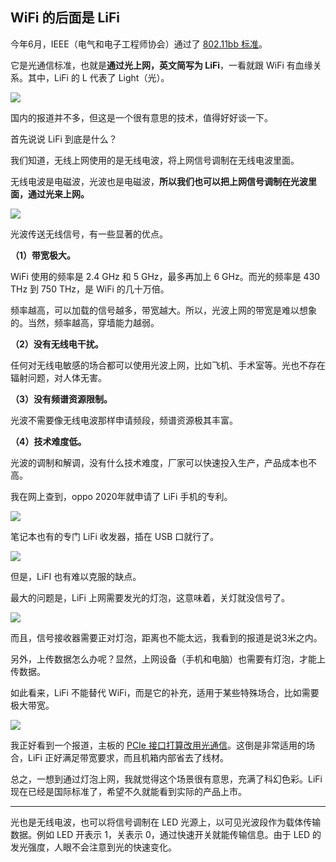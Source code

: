 ## WiFi 的后面是 LiFi

今年6月，IEEE（电气和电子工程师协会）通过了 [802.11bb 标准](https://www.ednchina.com/news/a11769.html)。

它是光通信标准，也就是**通过光上网，英文简写为 LiFi**，一看就跟 WiFi 有血缘关系。其中，LiFi 的 L 代表了 Light（光）。

![](https://cdn.beekka.com/blogimg/asset/202307/bg2023073105.webp)

国内的报道并不多，但这是一个很有意思的技术，值得好好谈一下。

首先说说 LiFi 到底是什么？

我们知道，无线上网使用的是无线电波，将上网信号调制在无线电波里面。

无线电波是电磁波，光波也是电磁波，**所以我们也可以把上网信号调制在光波里面，通过光来上网。**

![](https://cdn.beekka.com/blogimg/asset/202307/bg2023073106.webp)

光波传送无线信号，有一些显著的优点。

**（1）带宽极大。**

WiFi 使用的频率是 2.4 GHz 和 5 GHz，最多再加上 6 GHz。而光的频率是 430 THz 到 750 THz，是 WiFi 的几十万倍。

频率越高，可以加载的信号越多，带宽越大。所以，光波上网的带宽是难以想象的。当然，频率越高，穿墙能力越弱。

**（2）没有无线电干扰。**

任何对无线电敏感的场合都可以使用光波上网，比如飞机、手术室等。光也不存在辐射问题，对人体无害。

**（3）没有频谱资源限制。**

光波不需要像无线电波那样申请频段，频谱资源极其丰富。

**（4）技术难度低。**

光波的调制和解调，没有什么技术难度，厂家可以快速投入生产，产品成本也不高。

我在网上查到，oppo 2020年就申请了 LiFi 手机的专利。

![](https://cdn.beekka.com/blogimg/asset/202307/bg2023073107.webp)

笔记本也有的专门 LiFi 收发器，插在 USB 口就行了。

![](https://cdn.beekka.com/blogimg/asset/202307/bg2023073108.webp)

但是，LiFI 也有难以克服的缺点。

最大的问题是，LiFi 上网需要发光的灯泡，这意味着，关灯就没信号了。

![](https://cdn.beekka.com/blogimg/asset/202307/bg2023073109.webp)

而且，信号接收器需要正对灯泡，距离也不能太远，我看到的报道是说3米之内。

另外，上传数据怎么办呢？显然，上网设备（手机和电脑）也需要有灯泡，才能上传数据。

如此看来，LiFi 不能替代 WiFi，而是它的补充，适用于某些特殊场合，比如需要极大带宽。

![](https://cdn.beekka.com/blogimg/asset/202308/bg2023080307.webp)

我正好看到一个报道，主板的 [PCIe 接口打算改用光通信](https://news.mydrivers.com/1/926/926700.htm)。这倒是非常适用的场合，LiFi 正好满足带宽要求，而且机箱内部省去了线材。

总之，一想到通过灯泡上网，我就觉得这个场景很有意思，充满了科幻色彩。LiFi 现在已经是国际标准了，希望不久就能看到实际的产品上市。

--- 

光也是无线电波，也可以将信号调制在 LED 光源上，以可见光波段作为载体传输数据。例如 LED 开表示 1，关表示 0，通过快速开关就能传输信息。由于 LED 的发光强度，人眼不会注意到光的快速变化。